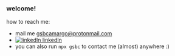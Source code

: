 ### welcome!

how to reach me:
  - mail me gsbcamargo@protonmail.com
  - [![linkedIn](https://i.stack.imgur.com/gVE0j.png) linkedIn](https://www.linkedin.com/in/gabriel1123)
  - you can also run `npx gsbc` to contact me (almost) anywhere :)
